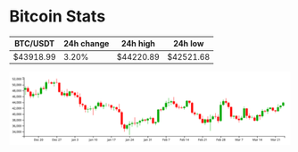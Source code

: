 # Bitcoin Stats

BTC/USDT|24h change|24h high|24h low|
|---|---|---|---|
|$43918.99|3.20%|$44220.89|$42521.68|

<img src="./chart.svg">
